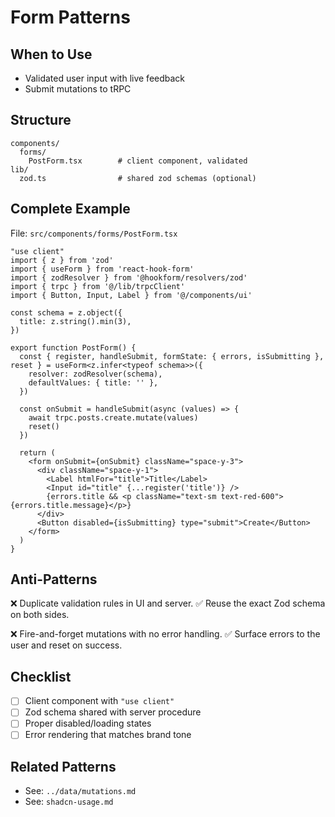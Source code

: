 # Form Patterns

## When to Use
- Validated user input with live feedback
- Submit mutations to tRPC

## Structure
```
components/
  forms/
    PostForm.tsx        # client component, validated
lib/
  zod.ts                # shared zod schemas (optional)
```

## Complete Example
File: `src/components/forms/PostForm.tsx`
```tsx
"use client"
import { z } from 'zod'
import { useForm } from 'react-hook-form'
import { zodResolver } from '@hookform/resolvers/zod'
import { trpc } from '@/lib/trpcClient'
import { Button, Input, Label } from '@/components/ui'

const schema = z.object({
  title: z.string().min(3),
})

export function PostForm() {
  const { register, handleSubmit, formState: { errors, isSubmitting }, reset } = useForm<z.infer<typeof schema>>({
    resolver: zodResolver(schema),
    defaultValues: { title: '' },
  })

  const onSubmit = handleSubmit(async (values) => {
    await trpc.posts.create.mutate(values)
    reset()
  })

  return (
    <form onSubmit={onSubmit} className="space-y-3">
      <div className="space-y-1">
        <Label htmlFor="title">Title</Label>
        <Input id="title" {...register('title')} />
        {errors.title && <p className="text-sm text-red-600">{errors.title.message}</p>}
      </div>
      <Button disabled={isSubmitting} type="submit">Create</Button>
    </form>
  )
}
```

## Anti-Patterns
❌ Duplicate validation rules in UI and server.
✅ Reuse the exact Zod schema on both sides.

❌ Fire-and-forget mutations with no error handling.
✅ Surface errors to the user and reset on success.

## Checklist
- [ ] Client component with `"use client"`
- [ ] Zod schema shared with server procedure
- [ ] Proper disabled/loading states
- [ ] Error rendering that matches brand tone

## Related Patterns
- See: `../data/mutations.md`
- See: `shadcn-usage.md`

